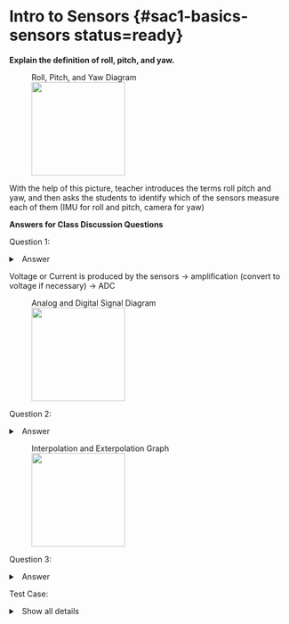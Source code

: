 # Intro to Sensors {#sac1-basics-sensors status=ready}

**Explain the definition of roll, pitch, and yaw.**

<figure>
    <figcaption>Roll, Pitch, and Yaw Diagram</figcaption>
    <img style='width:12em' src="https://upload.wikimedia.org/wikipedia/commons/thumb/0/04/Flight_dynamics_with_text_ortho.svg/1200px-Flight_dynamics_with_text_ortho.svg.png"/>
</figure>

With the help of this picture, teacher introduces the terms roll pitch and yaw, and then asks the students to identify which of the sensors measure each of them (IMU for roll and pitch, camera for yaw)

**Answers for Class Discussion Questions**

Question 1:

<details>
<summary>
<a class="btnfire small stroke"><em class="fas fa-chevron-circle-down"></em>&nbsp;&nbsp;Answer</a>    
</summary>

Analog-to-Digital Converter (ADC)! 

[Here (Material 3.15)](https://docs.duckietown.org/daffy/opmanual_sky/out/build_materials_included.html) is how it looks like. 

</details>



<div class='requirements' markdown="1">

Voltage or Current is produced by the sensors -> amplification (convert to voltage if necessary) -> ADC

</div> 

<figure>
    <figcaption>Analog and Digital Signal Diagram</figcaption>
    <img style='width:12em' src="https://www.allaboutcircuits.com/uploads/articles/An-Introduction-to-Digital-Signal-Processing-(1).png"/>
</figure>

Question 2:

<details>
<summary>
<a class="btnfire small stroke"><em class="fas fa-chevron-circle-down"></em>&nbsp;&nbsp;Answer</a>    
</summary>

Interpolation (estimate the data points in between known data) and extrapolation (using the current trend to predict the future data)

</details>


<figure>
    <figcaption>Interpolation and Exterpolation Graph</figcaption>
    <img style='width:12em' src="https://storage.ning.com/topology/rest/1.0/file/get/2656751898?profile=original"/>
</figure>

Question 3:

<details>
<summary>
<a class="btnfire small stroke"><em class="fas fa-chevron-circle-down"></em>&nbsp;&nbsp;Answer</a>    
</summary>

Filtering Frequencies: cut the frequency measurements that are unreasonably high or low

Combining data from multiple sensors

Cleverly decide which data are trustworthy

</details>

Test Case:

<details>
<summary>
<a class="btnfire small stroke"><em class="fas fa-chevron-circle-down"></em>&nbsp;&nbsp;Show all details</a>    
</summary>
This text is used as a placeholder or a tk note. Words that will follow won't make any sense and this is fine. At the moment, the goal is to build a structure for our site.

Cheers!
[Pascal](https://twitter.com/askpascalandy/)

</details>


   
